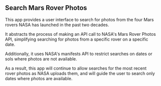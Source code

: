 ## Search Mars Rover Photos

This app provides a user interface to search for photos from the four Mars rovers NASA has launched in the past two decades.

It abstracts the process of making an API call to NASA's Mars Rover Photos API, simplifying searching for photos from a specific rover on a specific date.

Additionally, it uses NASA's manifests API to restrict searches on dates or sols where photos are not available.

As a result, this app will continue to allow searches for the most recent rover photos as NASA uploads them, and will guide the user to search only dates where photos are available.
